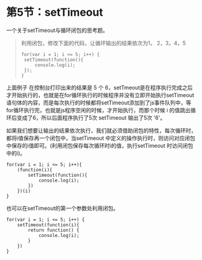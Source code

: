 # 第5节：setTimeout

一个关于setTimeout与循环闭包的思考题。

> 利用闭包，修改下面的代码，让循环输出的结果依次为1， 2，3，4，5
>
> ```
> for(var i = 1; i <= 5; i++) {
>  setTimeout(function(){
>      console.log(i);
>  });
> }
> ```
>

  上面例子 在控制台打印出来的结果是 5 个 6，setTmeout是在程序执行完成之后才开始执行的，也就是在for循环执行的时候程序并没有立即开始执行setTimeout语句体的内容，而是每次执行的时候都将setTimeout添加到了js事件队列中，等for循环执行完，也就是js程序空闲的时候，才开始执行，而那个时候 i 的值跳出循环后变成了6，所以后面程序执行了5次 setTimeout 输出了5次 '6'。



如果我们想要让输出的结果依次执行，我们就必须借助闭包的特性，每次循环时，都将i值保存再一个闭包中，当setTimeout 中定义的操作执行时，则访问对应闭包中保存的i值即可。(利用闭包保存每次循环时i的值，执行setTimeout 时访问闭包中的i)。

```
for(var i = 1; i <= 5; i++){
    (function(i){
        setTimeout(function(){
         	console.log(i);
        })
    })(i)
}
```

也可以在setTimeout的第一个参数处利用闭包。

```
for(var i = 1; i <= 5; i++) {
    setTimeout(function(i){
        return function() {
            console.log(i);
        }
    })
}
```

